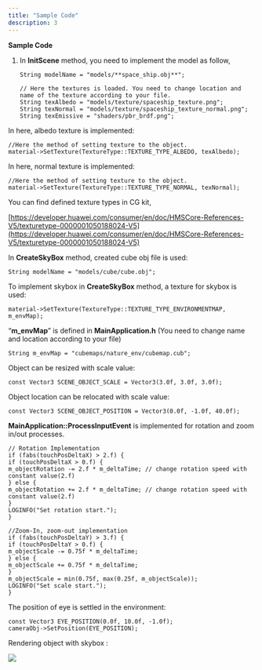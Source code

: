 ```yaml
---
title: "Sample Code"
description: 3
---
```


**Sample Code**

1. In **InitScene** method, you need to implement the model as follow,

   `String modelName = "models/**space_ship.obj**";`
   
   <pre><div id="copy-button23" class="copy-btn" title="Copy" onclick="copyCode(this.id)"></div><code>// Here the textures is loaded. You need to change location and name of the texture according to your file.
   String texAlbedo = "models/texture/spaceship_texture.png";
   String texNormal = "models/texture/spaceship_texture_normal.png";
   String texEmissive = "shaders/pbr_brdf.png";
   <span class="pln"></span></code></pre>

In here, albedo texture is implemented:

<pre><div id="copy-button23" class="copy-btn" title="Copy" onclick="copyCode(this.id)"></div><code>//Here the method of setting texture to the object.
material->SetTexture(TextureType::TEXTURE_TYPE_ALBEDO, texAlbedo);
<span class="pln"></span></code></pre>

In here, normal texture is implemented:

<pre><div id="copy-button23" class="copy-btn" title="Copy" onclick="copyCode(this.id)"></div><code>//Here the method of setting texture to the object.
material->SetTexture(TextureType::TEXTURE_TYPE_NORMAL, texNormal);
<span class="pln"></span></code></pre>

You can find defined texture types in CG kit, 

[https://developer.huawei.com/consumer/en/doc/HMSCore-References-V5/texturetype-0000001050188024-V5](https://developer.huawei.com/consumer/en/doc/HMSCore-References-V5/texturetype-0000001050188024-V5)

In **CreateSkyBox** method, created cube obj file is used:

<pre><div id="copy-button23" class="copy-btn" title="Copy" onclick="copyCode(this.id)"></div><code>String modelName = "models/cube/cube.obj";
<span class="pln"></span></code></pre>

To implement skybox in **CreateSkyBox** method, a texture for skybox is used:

<pre><div id="copy-button23" class="copy-btn" title="Copy" onclick="copyCode(this.id)"></div><code>material->SetTexture(TextureType::TEXTURE_TYPE_ENVIRONMENTMAP, m_envMap);
<span class="pln"></span></code></pre>

“**m_envMap**” is defined in **MainApplication.h** (You need to change name and location according to your file)

<pre><div id="copy-button23" class="copy-btn" title="Copy" onclick="copyCode(this.id)"></div><code>String m_envMap = "cubemaps/nature_env/cubemap.cub"; 
<span class="pln"></span></code></pre>

Object can be resized with scale value: 

<pre><div id="copy-button23" class="copy-btn" title="Copy" onclick="copyCode(this.id)"></div><code>const Vector3 SCENE_OBJECT_SCALE = Vector3(3.0f, 3.0f, 3.0f);
<span class="pln"></span></code></pre>

Object location can be relocated with scale value: 

<pre><div id="copy-button23" class="copy-btn" title="Copy" onclick="copyCode(this.id)"></div><code>const Vector3 SCENE_OBJECT_POSITION = Vector3(0.0f, -1.0f, 40.0f);
<span class="pln"></span></code></pre>

**MainApplication::ProcessInputEvent** is implemented for rotation and zoom in/out processes.

<pre><div id="copy-button23" class="copy-btn" title="Copy" onclick="copyCode(this.id)"></div><code>// Rotation Implementation
if (fabs(touchPosDeltaX) > 2.f) {
if (touchPosDeltaX > 0.f) {
m_objectRotation -= 2.f * m_deltaTime; // change rotation speed with constant value(2.f)
} else {
m_objectRotation += 2.f * m_deltaTime; // change rotation speed with constant value(2.f)
}
LOGINFO("Set rotation start.");
}
<span class="pln"></span></code></pre>

<pre><div id="copy-button23" class="copy-btn" title="Copy" onclick="copyCode(this.id)"></div><code>//Zoom-In, zoom-out implementation
if (fabs(touchPosDeltaY) > 3.f) {
if (touchPosDeltaY > 0.f) {
m_objectScale -= 0.75f * m_deltaTime;
} else {
m_objectScale += 0.75f * m_deltaTime;
}
m_objectScale = min(0.75f, max(0.25f, m_objectScale));
LOGINFO("Set scale start.");
}
<span class="pln"></span></code></pre>

The position of eye is settled in the environment:

<pre><div id="copy-button23" class="copy-btn" title="Copy" onclick="copyCode(this.id)"></div><code>const Vector3 EYE_POSITION(0.0f, 10.0f, -1.0f);
cameraObj->SetPosition(EYE_POSITION);
<span class="pln"></span></code></pre>

Rendering object with skybox :

![](C:\Users\b00568925\Desktop\gh-pages-cgkitcodelab\assets\cg12.jpg)